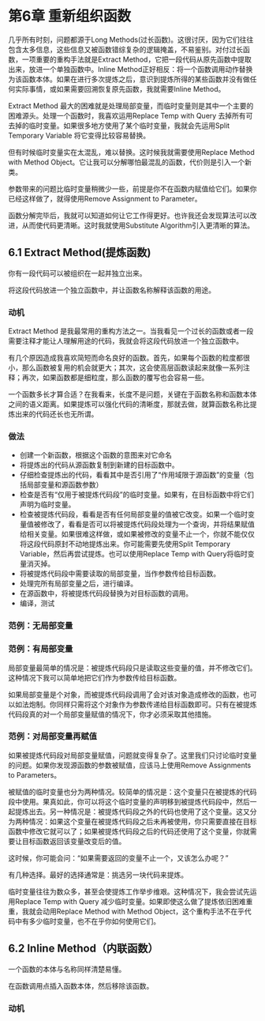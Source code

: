 # 第6章 重新组织函数

几乎所有时刻，问题都源于Long Methods(过长函数)。这很讨厌，因为它们往往包含太多信息，这些信息又被函数错综复杂的逻辑掩盖，不易鉴别。对付过长函数，一项重要的重构手法就是Extract Method，它把一段代码从原先函数中提取出来，放进一个单独函数中。Inline Method正好相反：将一个函数调用动作替换为该函数本体。如果在进行多次提炼之后，意识到提炼所得的某些函数并没有做任何实际事情，或如果需要回溯恢复原先函数，我就需要Inline Method。

Extract Method 最大的困难就是处理局部变量，而临时变量则是其中一个主要的困难源头。处理一个函数时，我喜欢运用Replace Temp with Query 去掉所有可去掉的临时变量。如果很多地方使用了某个临时变量，我就会先运用Split Temporary Variable 将它变得比较容易替换。

但有时候临时变量实在太混乱，难以替换。这时候我就需要使用Replace Method with Method Object。它让我可以分解哪怕最混乱的函数，代价则是引入一个新类。

参数带来的问题比临时变量稍微少一些，前提是你不在函数内赋值给它们。如果你已经这样做了，就得使用Remove Assignment to Parameter。

函数分解完毕后，我就可以知道如何让它工作得更好。也许我还会发现算法可以改进，从而使代码更清晰。这时我就使用Substitute Algorithm引入更清晰的算法。

## 6.1 Extract Method(提炼函数)

你有一段代码可以被组织在一起并独立出来。

将这段代码放进一个独立函数中，并让函数名称解释该函数的用途。

### 动机

Extract Method 是我最常用的重构方法之一。当我看见一个过长的函数或者一段需要注释才能让人理解用途的代码，我就会将这段代码放进一个独立函数中。

有几个原因造成我喜欢简短而命名良好的函数。首先，如果每个函数的粒度都很小，那么函数被复用的机会就更大；其次，这会使高层函数读起来就像一系列注释；再次，如果函数都是细粒度，那么函数的覆写也会容易一些。

一个函数多长才算合适？在我看来，长度不是问题，关键在于函数名称和函数本体之间的语义距离。如果提炼可以强化代码的清晰度，那就去做，就算函数名称比提炼出来的代码还长也无所谓。

### 做法

- 创建一个新函数，根据这个函数的意图来对它命名
- 将提炼出的代码从源函数复制到新建的目标函数中。
- 仔细检查提炼出的代码，看看其中是否引用了“作用域限于源函数”的变量（包括局部变量和源函数参数）
- 检查是否有“仅用于被提炼代码段”的临时变量。如果有，在目标函数中将它们声明为临时变量。
- 检查被提炼代码段，看看是否有任何局部变量的值被它改变。如果一个临时变量值被修改了，看看是否可以将被提炼代码段处理为一个查询，并将结果赋值给相关变量。如果很难这样做，或如果被修改的变量不止一个，你就不能仅仅将这段代码原封不动地提炼出来。你可能需要先使用Split Temporary Variable，然后再尝试提炼。也可以使用Replace Temp with Query将临时变量消灭掉。
- 将被提炼代码段中需要读取的局部变量，当作参数传给目标函数。
- 处理完所有局部变量之后，进行编译。
- 在源函数中，将被提炼代码段替换为对目标函数的调用。
- 编译，测试

### 范例：无局部变量

### 范例：有局部变量

局部变量最简单的情况是：被提炼代码段只是读取这些变量的值，并不修改它们。这种情况下我可以简单地把它们作为参数传给目标函数。

如果局部变量是个对象，而被提炼代码段调用了会对该对象造成修改的函数，也可以如法炮制。你同样只需将这个对象作为参数传递给目标函数即可。只有在被提炼代码段真的对一个局部变量赋值的情况下，你才必须采取其他措施。

### 范例：对局部变量再赋值

如果被提炼代码段对局部变量赋值，问题就变得复杂了。这里我们只讨论临时变量的问题。如果你发现源函数的参数被赋值，应该马上使用Remove Assignments to Parameters。

被赋值的临时变量也分为两种情况。较简单的情况是：这个变量只在被提炼的代码段中使用。果真如此，你可以将这个临时变量的声明移到被提炼代码段中，然后一起提炼出去。另一种情况是：被提炼代码段之外的代码也使用了这个变量。这又分为两种情况：如果这个变量在被提炼代码段之后未再被使用，你只需要直接在目标函数中修改它就可以了；如果被提炼代码段之后的代码还使用了这个变量，你就需要让目标函数返回该变量改变后的值。

这时候，你可能会问：“如果需要返回的变量不止一个，又该怎么办呢？”

有几种选择。最好的选择通常是：挑选另一块代码来提炼。

临时变量往往为数众多，甚至会使提炼工作举步维艰。这种情况下，我会尝试先运用Replace Temp with Query 减少临时变量。如果即使这么做了提炼依旧困难重重，我就会动用Replace Method with Method Object，这个重构手法不在乎代码中有多少临时变量，也不在乎你如何使用它们。

## 6.2 Inline Method（内联函数）

一个函数的本体与名称同样清楚易懂。

在函数调用点插入函数本体，然后移除该函数。

### 动机

